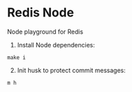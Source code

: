# Redis Node

Node playground for Redis

1. Install Node dependencies:
```shell
make i
```

2. Init husk to protect commit messages:
```shell
m h
```